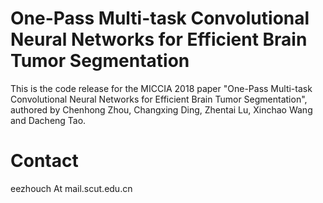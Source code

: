 # One-Pass Multi-task Convolutional Neural Networks for Efficient Brain Tumor Segmentation

This is the code release for the MICCIA 2018 paper "One-Pass Multi-task Convolutional Neural Networks for Efficient Brain Tumor Segmentation", authored by Chenhong Zhou, Changxing Ding, Zhentai Lu, Xinchao Wang and Dacheng Tao.


# Contact

eezhouch At mail.scut.edu.cn








